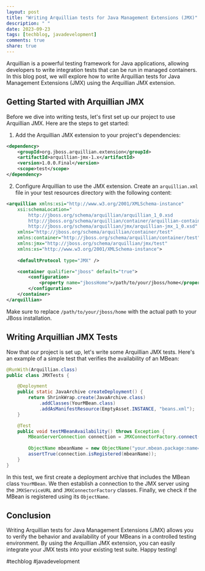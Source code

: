 ```yaml
---
layout: post
title: "Writing Arquillian tests for Java Management Extensions (JMX)"
description: " "
date: 2023-09-23
tags: [techblog, javadevelopment]
comments: true
share: true
---
```


Arquillian is a powerful testing framework for Java applications, allowing developers to write integration tests that can be run in managed containers. In this blog post, we will explore how to write Arquillian tests for Java Management Extensions (JMX) using the Arquillian JMX extension.

## Getting Started with Arquillian JMX

Before we dive into writing tests, let's first set up our project to use Arquillian JMX. Here are the steps to get started:

1. Add the Arquillian JMX extension to your project's dependencies:

```xml
<dependency>
    <groupId>org.jboss.arquillian.extension</groupId>
    <artifactId>arquillian-jmx-1.x</artifactId>
    <version>1.0.0.Final</version>
    <scope>test</scope>
</dependency>
```

2. Configure Arquillian to use the JMX extension. Create an `arquillian.xml` file in your test resources directory with the following content:

```xml
<arquillian xmlns:xsi="http://www.w3.org/2001/XMLSchema-instance"
    xsi:schemaLocation="
        http://jboss.org/schema/arquillian/arquillian_1_0.xsd
        http://jboss.org/schema/arquillian/container/arquillian-container_1_0.xsd
        http://jboss.org/schema/arquillian/jmx/arquillian-jmx_1_0.xsd"
    xmlns="http://jboss.org/schema/arquillian/container/test"
    xmlns:container="http://jboss.org/schema/arquillian/container/test"
    xmlns:jmx="http://jboss.org/schema/arquillian/jmx/test"
    xmlns:xs="http://www.w3.org/2001/XMLSchema-instance">
    
    <defaultProtocol type="JMX" />

    <container qualifier="jboss" default="true">
        <configuration>
            <property name="jbossHome">/path/to/your/jboss/home</property>
        </configuration>
    </container>
</arquillian>
```

Make sure to replace `/path/to/your/jboss/home` with the actual path to your JBoss installation.

## Writing Arquillian JMX Tests

Now that our project is set up, let's write some Arquillian JMX tests. Here's an example of a simple test that verifies the availability of an MBean:

```java
@RunWith(Arquillian.class)
public class JMXTests {

    @Deployment
    public static JavaArchive createDeployment() {
        return ShrinkWrap.create(JavaArchive.class)
            .addClasses(YourMBean.class)
            .addAsManifestResource(EmptyAsset.INSTANCE, "beans.xml");
    }

    @Test
    public void testMBeanAvailability() throws Exception {
        MBeanServerConnection connection = JMXConnectorFactory.connect(new JMXServiceURL("service:jmx:rmi:///jndi/rmi://localhost:1090/jmxrmi")).getMBeanServerConnection();
        
        ObjectName mbeanName = new ObjectName("your.mbean.package:name=YourMBean");
        assertTrue(connection.isRegistered(mbeanName));
    }
}
```

In this test, we first create a deployment archive that includes the MBean class `YourMBean`. We then establish a connection to the JMX server using the `JMXServiceURL` and `JMXConnectorFactory` classes. Finally, we check if the MBean is registered using its `ObjectName`.

## Conclusion

Writing Arquillian tests for Java Management Extensions (JMX) allows you to verify the behavior and availability of your MBeans in a controlled testing environment. By using the Arquillian JMX extension, you can easily integrate your JMX tests into your existing test suite. Happy testing!

#techblog #javadevelopment